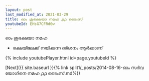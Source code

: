 ```yaml
---
layout: post
last_modified_at: 2021-03-29
title: ഓം ശുഭക്ഷയാ നമഹ ൧൧ ടൈംസ്
youtubeId: EHsG7CFRd6w
---
```

 
 
 ഓം ശുഭക്ഷയാ നമഹ 
 
 -  രക്ഷയിലേക്ക് നയിക്കുന്ന ദർശനം ആർക്കാണ് 
 
  
 
  
 
 
 
 
 
 


{% include youtubePlayer.html id=page.youtubeId %}
 
[Next]({{ site.baseurl }}{% link  split1/_posts/2014-08-16-ഓം സർവ യോഗിനെ നമഹ ൧൧ ടൈംസ്.md%})
 
